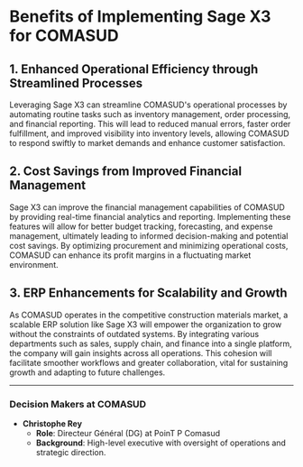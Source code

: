 # Benefits of Implementing Sage X3 for COMASUD

## 1. Enhanced Operational Efficiency through Streamlined Processes
Leveraging Sage X3 can streamline COMASUD's operational processes by automating routine tasks such as inventory management, order processing, and financial reporting. This will lead to reduced manual errors, faster order fulfillment, and improved visibility into inventory levels, allowing COMASUD to respond swiftly to market demands and enhance customer satisfaction.

## 2. Cost Savings from Improved Financial Management
Sage X3 can improve the financial management capabilities of COMASUD by providing real-time financial analytics and reporting. Implementing these features will allow for better budget tracking, forecasting, and expense management, ultimately leading to informed decision-making and potential cost savings. By optimizing procurement and minimizing operational costs, COMASUD can enhance its profit margins in a fluctuating market environment.

## 3. ERP Enhancements for Scalability and Growth
As COMASUD operates in the competitive construction materials market, a scalable ERP solution like Sage X3 will empower the organization to grow without the constraints of outdated systems. By integrating various departments such as sales, supply chain, and finance into a single platform, the company will gain insights across all operations. This cohesion will facilitate smoother workflows and greater collaboration, vital for sustaining growth and adapting to future challenges.

---

### Decision Makers at COMASUD
- **Christophe Rey**  
  - **Role**: Directeur Général (DG) at PoinT P Comasud  
  - **Background**: High-level executive with oversight of operations and strategic direction.
```
